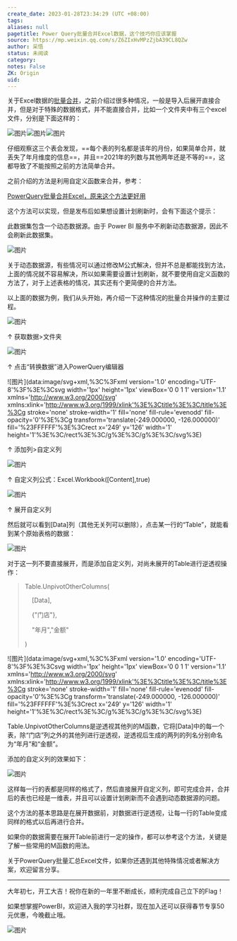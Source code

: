 ```yaml
---
create_date: 2023-01-28T23:34:29 (UTC +08:00)
tags: 
aliases: null
pagetitle: Power Query批量合并Excel数据，这个技巧你应该掌握
source: https://mp.weixin.qq.com/s/Z6ZIxHvMPzZjbA39CL8QZw
author: 采悟
status: 未阅读
category: 
notes: False
ZK: Origin
uid: 
---
```


关于Excel数据的[批量合并](http://mp.weixin.qq.com/s?__biz=MzA4MzQwMjY4MA==&mid=2484070803&idx=1&sn=826d571e4133872ff3bedb4ad4d524f9&chksm=8e0c4344b97bca5281787e9a0cf1a3f2571227316537b1ba7069c5bf5f600d4a4249cfc18932&scene=21#wechat_redirect)，之前介绍过很多种情况，一般是导入后展开直接合并，但是对于特殊的数据格式，并不能直接合并，比如一个文件夹中有三个excel文件，分别是下面这样的：

![图片](https://mmbiz.qpic.cn/mmbiz_png/aHEbZtANQJPibRkQTpkk3Ropx14aIkWb0zoqV2A0zApf6w5oOnZDxOfjOsG6mnt7kfP1Hx7QmU3YXia2NZGISN1g/640?wx_fmt=png&wxfrom=5&wx_lazy=1&wx_co=1)![图片](https://mmbiz.qpic.cn/mmbiz_png/aHEbZtANQJPibRkQTpkk3Ropx14aIkWb046L0MFLe2lyoY6KbxQ22T6fQibyoiaQsHCgd8T2icJ9E7Cc5WMAl6XNDQ/640?wx_fmt=png&wxfrom=5&wx_lazy=1&wx_co=1)![图片](https://mmbiz.qpic.cn/mmbiz_png/aHEbZtANQJPibRkQTpkk3Ropx14aIkWb0JNiaTGWV9iaA8Q9IpEb4Wp5Vv4xsnCQiaQy3fhgekuAjMibia7Pw8yiaXyXQ/640?wx_fmt=png&wxfrom=5&wx_lazy=1&wx_co=1)

仔细观察这三个表会发现，==每个表的列名都是该年的月份，如果简单合并，就丢失了年月维度的信息==，并且==2021年的列数与其他两年还是不等的==，这都导致了不能按照之前的方法简单合并。

之前介绍的方法是利用自定义函数来合并，参考：  

[PowerQuery批量合并Excel，原来这个方法更好用](http://mp.weixin.qq.com/s?__biz=MzA4MzQwMjY4MA==&mid=2484077355&idx=1&sn=a90e985627bff1b90c57b2ed5ac7c602&chksm=8e13a9fcb96420ead0721bd421aea25c3f4c4fe3ca3451e0dbba7fd074534c50c767be6e19fc&scene=21#wechat_redirect)  

这个方法可以实现，但是发布后如果想设置计划刷新时，会有下面这个提示：

此数据集包含一个动态数据源。由于 Power BI 服务中不刷新动态数据源，因此不会刷新此数据集。

![图片](https://mmbiz.qpic.cn/mmbiz_jpg/aHEbZtANQJMH6GutShoSibSvJz0YbYicccBwstaKHdNo5oYVNTG4KUn61OPTsBlNwJAbicC94u6MgKL2Qo85kIclA/640?wx_fmt=jpeg&wxfrom=5&wx_lazy=1&wx_co=1)

关于动态数据源，有些情况可以通过修改M公式解决，但并不总是都能找到方法，上面的情况就不容易解决，所以如果需要设置计划刷新，就不要使用自定义函数的方法了，对于上述表格的情况，其实还有个更简便的合并方法。

以上面的数据为例，我们从头开始，再介绍一下这种情况的批量合并操作的主要过程。

![图片](https://mmbiz.qpic.cn/mmbiz_png/aHEbZtANQJP8VjcxLFjQCpHWQPLjmlhlxWUdicuMbtQgMBkpzNskSumpttWAhicSpwLibt4jj69RbpXwF8BbvAVaA/640?wx_fmt=png&wxfrom=5&wx_lazy=1&wx_co=1)

↑ 获取数据>文件夹

![图片](https://mmbiz.qpic.cn/mmbiz_png/aHEbZtANQJP8VjcxLFjQCpHWQPLjmlhliaAicfc2vz06dbzaBZZZ3S5sOic14zKonJlFtxRhj450jHaLGcr0ZBw7g/640?wx_fmt=png&wxfrom=5&wx_lazy=1&wx_co=1)

↑ 点击“转换数据”进入PowerQuery编辑器

![图片](data:image/svg+xml,%3C%3Fxml version='1.0' encoding='UTF-8'%3F%3E%3Csvg width='1px' height='1px' viewBox='0 0 1 1' version='1.1' xmlns='http://www.w3.org/2000/svg' xmlns:xlink='http://www.w3.org/1999/xlink'%3E%3Ctitle%3E%3C/title%3E%3Cg stroke='none' stroke-width='1' fill='none' fill-rule='evenodd' fill-opacity='0'%3E%3Cg transform='translate(-249.000000, -126.000000)' fill='%23FFFFFF'%3E%3Crect x='249' y='126' width='1' height='1'%3E%3C/rect%3E%3C/g%3E%3C/g%3E%3C/svg%3E)

↑ 添加列>自定义列

![图片](https://mmbiz.qpic.cn/mmbiz_png/aHEbZtANQJP8VjcxLFjQCpHWQPLjmlhlfgzQ2fI6gfAsCu0E2csWds2mIk8JLFwKR7YwZJlRnTjmL5RibQWq8Wg/640?wx_fmt=png&wxfrom=5&wx_lazy=1&wx_co=1)

↑ 自定义列公式：Excel.Workbook(\[Content\],true)

![图片](https://mmbiz.qpic.cn/mmbiz_png/aHEbZtANQJP8VjcxLFjQCpHWQPLjmlhlvwWZ0wpjMK34K2icvoNrWqQFt7KNibaVErjd44E4kvnu4dFRV0lPqEYQ/640?wx_fmt=png&wxfrom=5&wx_lazy=1&wx_co=1)

↑ 展开自定义列

然后就可以看到\[Data\]列（其他无关列可以删除），点击某一行的“Table”，就能看到某个原始表格的数据：

![图片](https://mmbiz.qpic.cn/mmbiz_jpg/aHEbZtANQJMl2Pt18siaS6qQWEGCJAXR5ibUMl37LnrGqftR4JDvic1NV5yiczJQu4oEXxe6A1hYhGbCDVYO5FFJrw/640?wx_fmt=jpeg&wxfrom=5&wx_lazy=1&wx_co=1)

对于这一列不要直接展开，而是添加自定义列，对尚未展开的Table进行逆透视操作：  

> Table.UnpivotOtherColumns(
> 
>     \[Data\],
> 
>     {"门店"},
> 
>     "年月","金额"
> 
> )

![图片](data:image/svg+xml,%3C%3Fxml version='1.0' encoding='UTF-8'%3F%3E%3Csvg width='1px' height='1px' viewBox='0 0 1 1' version='1.1' xmlns='http://www.w3.org/2000/svg' xmlns:xlink='http://www.w3.org/1999/xlink'%3E%3Ctitle%3E%3C/title%3E%3Cg stroke='none' stroke-width='1' fill='none' fill-rule='evenodd' fill-opacity='0'%3E%3Cg transform='translate(-249.000000, -126.000000)' fill='%23FFFFFF'%3E%3Crect x='249' y='126' width='1' height='1'%3E%3C/rect%3E%3C/g%3E%3C/g%3E%3C/svg%3E)

Table.UnpivotOtherColumns是逆透视其他列的M函数，它将\[Data\]中的每一个表，除“门店”列之外的其他列进行逆透视，逆透视后生成的两列的列名分别命名为“年月”和“金额”。

添加的自定义列的效果如下：

![图片](https://mmbiz.qpic.cn/mmbiz_jpg/aHEbZtANQJMl2Pt18siaS6qQWEGCJAXR5bLIpGVzjZQq3p9ib3lhPicfowibV5cS4wraNGAOictJwJcu0GtxoCbRjRQ/640?wx_fmt=jpeg&wxfrom=5&wx_lazy=1&wx_co=1)

这样每一行的表都是同样的格式了，然后直接展开自定义列，即可完成合并，合并后的表也已经是一维表，并且可以设置计划刷新而不会遇到动态数据源的问题。

这个方法的基本思路是在展开数据前，对数据进行逆透视，让每一行的Table变成同样的格式以后再进行合并。

如果你的数据需要在展开Table前进行一定的操作，都可以参考这个方法，关键是了解一些常用的M函数的用法。

关于PowerQuery批量汇总Excel文件，如果你还遇到其他特殊情况或者解决方案，欢迎留言分享。

___

大年初七，开工大吉！祝你在新的一年里不断成长，顺利完成自己立下的Flag！

如果想掌握PowerBI，欢迎进入我的学习社群，现在加入还可以获得春节专享50元优惠，今晚截止哦。

![图片](https://mmbiz.qpic.cn/mmbiz_png/aHEbZtANQJMl2Pt18siaS6qQWEGCJAXR5fAEEfI0PyugSia2MrE7oNDPZLzf8icIaQPibwHRN3kgF5DF7bWto2PuLQ/640?wx_fmt=png&wxfrom=5&wx_lazy=1&wx_co=1)
